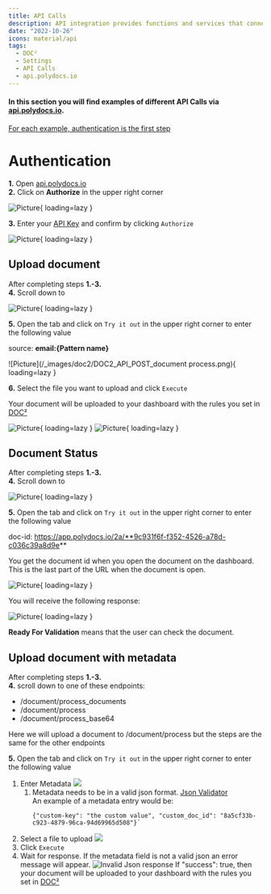 ```yaml
---
title: API Calls
description: API integration provides functions and services that connect applications and processes. Here are examples of how to make API calls through api.polydocs.io.
date: "2022-10-26"
icons: material/api
tags:
  - DOC²
  - Settings
  - API Calls
  - api.polydocs.io
---
```


#### In this section you will find examples of different API Calls via [api.polydocs.io](https://api.polydocs.io/docs).

<ins>For each example, authentication is the first step</ins>

# Authentication

**1.** Open [api.polydocs.io](https://api.polydocs.io/docs)<br>
**2.** Click on **Authorize** in the upper right corner

![Picture](/_images/doc2/admin_guides_doc2-api-authorize.png){ loading=lazy }

**3.** Enter your [API Key](/doc2/settings/integration/api-integration/) and confirm by clicking `Authorize`

![Picture](/_images/doc2/admin_guides_doc2-api-authorize_key.png){ loading=lazy }




## Upload document

After completing steps **1.-3.**<br>
**4.** Scroll down to 

![Picture](/_images/doc2/DOC2_API_POST_Process.png){ loading=lazy }

**5.** Open the tab and click on `Try it out` in the upper right corner to enter the following value

source:   **email:{Pattern name}**  

![Picture](/_images/doc2/DOC2_API_POST_document process.png){ loading=lazy }

 
**6.** Select the file you want to upload and click `Execute`

Your document will be uploaded to your dashboard with the rules you set in [DOC²](https://app.polydocs.io/settings/classify-extract)

![Picture](/_images/doc2/DOC2_classification-rules_Pattern.png){ loading=lazy }
![Picture](/_images/doc2/DOC2_Uploaded-doc-on-dashboard.png){ loading=lazy }


## Document Status

After completing steps **1.-3.**<br>
**4.** Scroll down to

![Picture](/_images/doc2/DOC2_API_GET_Document-Status.png){ loading=lazy }

**5.** Open the tab and click on `Try it out` in the upper right corner to enter the following value

doc-id:   https://app.polydocs.io/2a/**9c931f6f-f352-4526-a78d-c036c39a8d9e**

You get the document id when you open the document on the dashboard. This is the last part of the URL when the document is open.

![Picture](/_images/doc2/DOC2_API_GET_Document-Status_doc_id.png){ loading=lazy }


You will receive the following response:

![Picture](/_images/doc2/DOC2_API_GET_Document-Status_Response.png){ loading=lazy }

**Ready For Validation** means that the user can check the document.

## Upload document with metadata

After completing steps **1.-3.**<br>
**4.** scroll down to one of these endpoints:<br>
 - /document/process_documents<br>
 - /document/process<br>
 - /document/process_base64<br>

Here we will upload a document to /document/process but the steps are the same for the other endpoints


**5.** Open the tab and click on `Try it out` in the upper right corner to enter the following value

1. Enter Metadata ![](/_images/doc2/metadata/metadata-upload.png)
   1. Metadata needs to be in a valid json format. [Json Validator](https://jsonlint.com/)<br>
      An example of a metadata entry would be:<br> 
      ```
      {"custom-key": "the custom value", "custom_doc_id": "8a5cf33b-c923-4879-96ca-94d69965d508"}`
      ```
2. Select a file to upload ![](/_images/doc2/metadata/file-upload.png)
3. Click `Execute`
4. Wait for response. If the metadata field is not a valid json an error message will appear. ![Invalid Json response](/_images/doc2/metadata/invalid-json-response.png) If "success": true, then your document will be uploaded to your dashboard with the rules you set in [DOC²](https://app.polydocs.io/settings/classify-extract)



